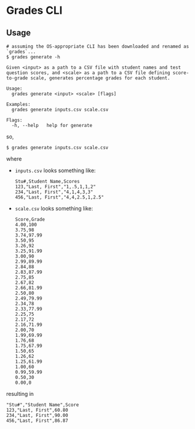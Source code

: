 # Grades CLI

## Usage

```shell
# assuming the OS-appropriate CLI has been downloaded and renamed as `grades`...
$ grades generate -h

Given <input> as a path to a CSV file with student names and test question scores, and <scale> as a path to a CSV file defining score-to-grade scale, generates percentage grades for each student.

Usage:
  grades generate <input> <scale> [flags]

Examples:
  grades generate inputs.csv scale.csv

Flags:
  -h, --help   help for generate
```

so,

```shell
$ grades generate inputs.csv scale.csv
```

where

- `inputs.csv` looks something like:

  ```csv
  Stu#,Student Name,Scores
  123,"Last, First","1,.5,1,1,2"
  234,"Last, First","4,1,4,3,3"
  456,"Last, First","4,4,2.5,1,2.5"
  ```

- `scale.csv` looks something like:

  ```csv
  Score,Grade
  4.00,100
  3.75,98
  3.74,97.99
  3.50,95
  3.26,92
  3.25,91.99
  3.00,90
  2.99,89.99
  2.84,88
  2.83,87.99
  2.75,85
  2.67,82
  2.66,81.99
  2.50,80
  2.49,79.99
  2.34,78
  2.33,77.99
  2.25,75
  2.17,72
  2.16,71.99
  2.00,70
  1.99,69.99
  1.76,68
  1.75,67.99
  1.50,65
  1.26,62
  1.25,61.99
  1.00,60
  0.99,59.99
  0.50,30
  0.00,0
  ```

resulting in

```csv
"Stu#","Student Name",Score
123,"Last, First",60.80
234,"Last, First",90.00
456,"Last, First",86.87
```
